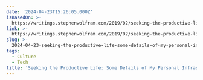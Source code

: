```yaml
---
date: '2024-04-23T15:26:05.000Z'
isBasedOn: >-
  https://writings.stephenwolfram.com/2019/02/seeking-the-productive-life-some-details-of-my-personal-infrastructure/
link: >-
  https://writings.stephenwolfram.com/2019/02/seeking-the-productive-life-some-details-of-my-personal-infrastructure/
slug: >-
  2024-04-23-seeking-the-productive-life-some-details-of-my-personal-infrastructureste
tags:
  - Culture
  - Tech
title: 'Seeking the Productive Life: Some Details of My Personal Infrastructure—Ste'
---
```


